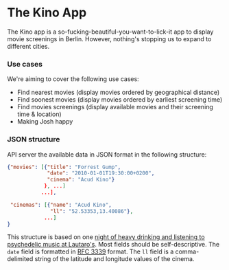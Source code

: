 The Kino App
============

The Kino app is a so-fucking-beautiful-you-want-to-lick-it app to display movie screenings in Berlin. However, nothing's stopping us to expand to different cities.

### Use cases
We're aiming to cover the following use cases:
  * Find nearest movies (display movies ordered by geographical distance)
  * Find soonest movies (display movies ordered by earliest screening time)
  * Find movies screenings (display available movies and their screening time & location)
  * Making Josh happy

### JSON structure
API server the available data in JSON format in the following structure:
```json
{"movies": [{"title": "Forrest Gump",
             "date": "2010-01-01T19:30:00+0200",
             "cinema": "Acud Kino"}
            }, ...]
           ...],

 "cinemas": [{"name": "Acud Kino",
              "ll": "52.53353,13.40086"},
            ...]
}
```
This structure is based on one [night of heavy drinking and listening to psychedelic music at Lautaro's](doc/images/2013-09-25-use_cases_and_json_format.jpg). Most fields should be self-descriptive. The `date` field is formatted in [RFC 3339](http://tools.ietf.org/html/rfc3339) format. The `ll` field is a comma-delimited string of the latitude and longitude values of the cinema.
